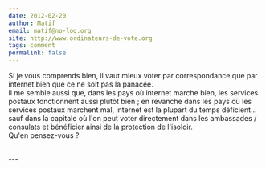 ```yaml
---
date: 2012-02-20
author: Matif
email: matif@no-log.org
site: http://www.ordinateurs-de-vote.org
tags: comment
permalink: false
---
```


<p>Si je vous comprends bien, il vaut mieux voter par correspondance que par internet bien que ce ne soit pas la panacée. <br />
Il me semble aussi que, dans les pays où internet marche bien, les services postaux fonctionnent aussi plutôt bien ; en revanche dans les pays où les services postaux marchent mal, internet est la plupart du temps déficient... sauf dans la capitale où l'on peut voter directement dans les ambassades / consulats et bénéficier ainsi de la protection de l'isoloir.<br />
Qu'en pensez-vous ?<br />
<br />
</p>
---